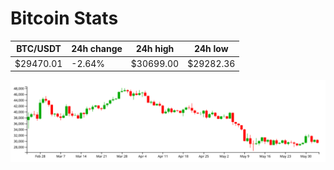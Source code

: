 # Bitcoin Stats

BTC/USDT|24h change|24h high|24h low|
|---|---|---|---|
|$29470.01|-2.64%|$30699.00|$29282.36|

<img src="./chart.svg">
